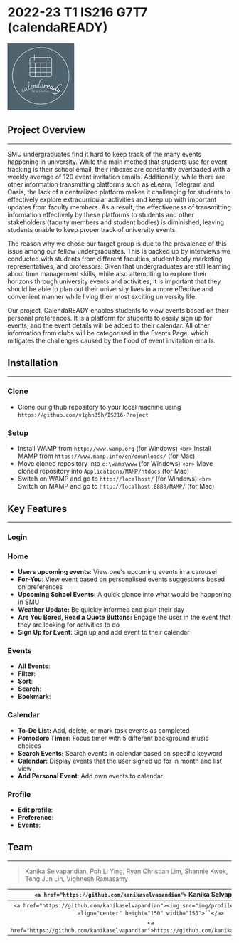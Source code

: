 # 2022-23 T1 IS216 G7T7 (calendaREADY)

<a>
    <img src="img/logo/logo-greenbg.png" title="calendaREADY" alt="calendaREADY" style="height: 150px">
</a>

## Project Overview

---

SMU undergraduates find it hard to keep track of the many events happening in university. While the main method that students use for event tracking is their school email, their inboxes are constantly overloaded with a weekly average of 120 event invitation emails. Additionally, while there are other information transmitting platforms such as eLearn, Telegram and Oasis, the lack of a centralized platform makes it challenging for students to effectively explore extracurricular activities and keep up with important updates from faculty members. As a result, the effectiveness of transmitting information effectively by these platforms to students and other stakeholders (faculty members and student bodies) is diminished, leaving students unable to keep proper track of university events.

The reason why we chose our target group is due to the prevalence of this issue among our fellow undergraduates. This is backed up by interviews we conducted with students from different faculties, student body marketing representatives, and professors. Given that undergraduates are still learning about time management skills, while also attempting to explore their horizons through university events and activities, it is important that they should be able to plan out their university lives in a more effective and convenient manner while living their most exciting university life.

Our project, CalendaREADY enables students to view events based on their personal preferences. It is a platform for students to easily sign up for events, and the event details will be added to their calendar. All other information from clubs will be categorised in the Events Page, which mitigates the challenges caused by the flood of event invitation emails.

## Installation

---

### Clone

- Clone our github repository to your local machine using `https://github.com/v1ghn35h/IS216-Project`

### Setup

- Install WAMP from `http://www.wamp.org` (for Windows)
  `<br>` Install MAMP from `https://www.mamp.info/en/downloads/` (for Mac)
- Move cloned repository into `c:\wamp\www` (for Windows)
  `<br>` Move cloned repository into `Applications/MAMP/htdocs` (for Mac)
- Switch on WAMP and go to `http://localhost/` (for Windows)
  `<br>` Switch on MAMP and go to `http://localhost:8888/MAMP/` (for Mac)

## Key Features

---

### Login

### Home

- **Users upcoming events**: View one's upcoming events in a carousel
- **For-You**: View event based on personalised events suggestions based on preferences
- **Upcoming School Events:** A quick glance into what would be happening in SMU
- **Weather Update:** Be quickly informed and plan their day
- **Are You Bored, Read a Quote Buttons:** Engage the user in the event that they are looking for activities to do
- **Sign Up for Event**: Sign up and add event to their calendar

### Events

- **All Events**:
- **Filter**:
- **Sort**:
- **Search**:
- **Bookmark**:

### Calendar

- **To-Do List:** Add, delete, or mark task events as completed
- **Pomodoro Timer:** Focus timer with 5 different background music choices
- **Search Events:** Search events in calendar based on specific keyword
- **Calendar:** Display events that the user signed up for in month and list view
- **Add Personal Event**: Add own events to calendar

### Profile

- **Edit profile**:
- **Preference**:
- **Events**:

## Team

---

> Kanika Selvapandian, Poh Li Ying, Ryan Christian Lim, Shannie Kwok, Teng Jun Lin, Vighnesh Ramasamy

|                         `<a href="https://github.com/kanikaselvapandian">` **Kanika Selvapandian** `</a>`                         |                             `<a href="https://github.com/liyingpoh">` **Poh Li Ying** `</a>`                             |                        `<a href="https://github.com/ryanlimsmu">` **Ryan Christian Lim** `</a>`                        |                             `<a href="https://github.com/shanniekwok">` **Shannie Kwok** `</a>`                             |                            `<a href="https://github.com/junlinteng">` **Teng Jun Lin** `</a>`                            |                           `<a href="https://github.com/v1ghn35h">` **Vighnesh Ramasamy** `</a>`                           |
| :-----------------------------------------------------------------------------------------------------------------------------------------: | :--------------------------------------------------------------------------------------------------------------------------------: | :-------------------------------------------------------------------------------------------------------------------------------: | :------------------------------------------------------------------------------------------------------------------------------------: | :---------------------------------------------------------------------------------------------------------------------------------: | :---------------------------------------------------------------------------------------------------------------------------------: |
| `<a href="https://github.com/kanikaselvapandian"><img src="img/profile-pics/kanika.png" align="center" height="150" width="150">``</a>` | `<a href="https://github.com/liyingpoh"><img src="img/profile-pics/liying.png" align="center" height="150" width="150">``</a>` | `<a href="https://github.com/ryanlimsmu"><img src="img/profile-pics/ryan.png" align="center" height="150" width="150">``</a>` | `<a href="https://github.com/shanniekwok"><img src="img/profile-pics/shannie.png" align="center" height="150" width="150" >``</a>` | `<a href="https://github.com/junlinteng"><img src="img/profile-pics/junlin.png" align="center" height="150" width="150">``</a>` | `<a href="https://github.com/v1ghn35h"><img src="img/profile-pics/vighnesh.png" align="center" height="150" width="150">``</a>` |
|                      `<a href="https://github.com/kanikaselvapandian">https://github.com/kanikaselvapandian``</a>`                      |                          `<a href="https://github.com/liyingpoh">https://github.com/liyingpoh``</a>`                          |                         `<a href="https://github.com/ryanlimsmu">https://github.com/ryanlimsmu``</a>`                         |                          `<a href="https://github.com/shanniekwok">https://github.com/shanniekwok``</a>`                          |                          `<a href="https://github.com/junlinteng">https://github.com/junlinteng``</a>`                          |                            `<a href="https://github.com/v1ghn35h">https://github.com/v1ghn35h``</a>`                            |

